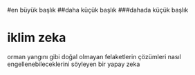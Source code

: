 #en büyük başlık
##daha küçük başlık
###dahada küçük başlık

# iklim zeka

orman yangını gibi doğal olmayan felaketlerin çözümleri nasıl engellenebileceklerini söyleyen bir yapay zeka
